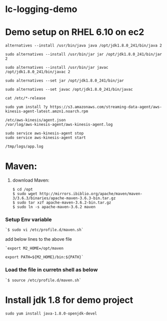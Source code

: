 # lc-logging-demo

# Demo setup on RHEL 6.10 on ec2  

`alternatives --install /usr/bin/java java /opt/jdk1.8.0_241/bin/java 2`  

`sudo alternatives --install /usr/bin/jar jar /opt/jdk1.8.0_241/bin/jar 2`  

`sudo alternatives --install /usr/bin/jar javac /opt/jdk1.8.0_241/bin/javac 2`  

`sudo alternatives --set jar /opt/jdk1.8.0_241/bin/jar`  

`sudo alternatives --set javac /opt/jdk1.8.0_241/bin/javac`  

`cat /etc/*-release`  


`sudo yum install ?y https://s3.amazonaws.com/streaming-data-agent/aws-kinesis-agent-latest.amzn1.noarch.rpm`  

`/etc/aws-kinesis/agent.json`  
`/var/log/aws-kinesis-agent/aws-kinesis-agent.log`  

`sudo service aws-kinesis-agent stop`  
`sudo service aws-kinesis-agent start`  

`/tmp/logs/app.log`

# Maven:  

1. download Maven:  

    `$ cd /opt`  
    `$ sudo wget http://mirrors.ibiblio.org/apache/maven/maven-3/3.6.3/binaries/apache-maven-3.6.3-bin.tar.gz`  
    `$ sudo tar xzf apache-maven-3.6.2-bin.tar.gz`  
    `$ sudo ln -s apache-maven-3.6.2 maven`  
    
### Setup Env variable  

    `$ sudo vi /etc/profile.d/maven.sh`  
    
add below lines to the above file  

    `export M2_HOME=/opt/maven    
    
    export PATH=${M2_HOME}/bin:${PATH}`  
    
### Load the file in curretn shell as below  

    `$ source /etc/profile.d/maven.sh`   

# Install jdk 1.8 for demo project  

`sudo yum install java-1.8.0-openjdk-devel`    

